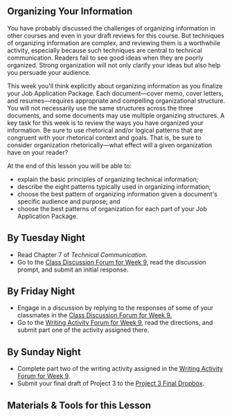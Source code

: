 ## Organizing Your Information

You have probably discussed the challenges of organizing information in other courses and even in your draft reviews for this course. But techniques of organizing information are complex, and reviewing them is a worthwhile activity, especially because such techniques are central to technical communication. Readers fail to see good ideas when they are poorly organized. Strong organization will not only clarify your ideas but also help you persuade your audience.

This week you'll think explicitly about organizing information as you finalize your Job Application Package. Each document&mdash;cover memo, cover letters, and resumes&mdash;requires appropriate and compelling organizational structure. You will not necessarily use the same structures across the three documents, and some documents may use multiple organizing structures. A key task for this week is to review the ways you have organized your information. Be sure to use rhetorical and/or logical patterns that are congruent with your rhetorical context and goals. That is, be sure to consider organization rhetorically&mdash;what effect will a given organization have on your reader?

At the end of this lesson you will be able to:

* explain the basic principles of organizing technical information;
* describe the eight patterns typically used in organizing information;
* choose the best pattern of organizing information given a document's specific audience and purpose; and
* choose the best patterns of organization for each part of your Job Application Package.

## By Tuesday Night

* Read Chapter 7 of _Technical Communication_.
* Go to the [Class Discussion Forum for Week 9][1], read the discussion prompt, and submit an initial response.

## By Friday Night

* Engage in a discussion by replying to the responses of some of your classmates in the [Class Discussion Forum for Week 9.][1]
* Go to the [Writing Activity Forum for Week 9][2], read the directions, and submit part one of the activity assigned there.

## By Sunday Night

* Complete part two of the writing activity assigned in the [Writing Activity Forum for Week 9][2].
* Submit your final draft of Project 3 to the [Project 3 Final Dropbox][3].

## Materials & Tools for this Lesson

[1]: /section/content/default.asp?WCI=Goto&WCU=CRSCNT&MATCH=Class+Discussion+Forum+for+Week+9
[2]: /section/content/default.asp?WCI=Goto&WCU=CRSCNT&MATCH=Writing+Activity+Forum+for+Week+9
[3]: /section/content/default.asp?WCI=Goto&WCU=CRSCNT&MATCH=Project+3+Final+Dropbox
